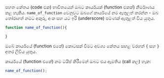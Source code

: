 පහත කේතය (code එක) භාවිතයෙන් ඔබට කාර්යයක් (function එකක්) නිර්මාණය කළ හැකිය. ` name_of_function ` වෙනුවට ඔබගේ කාර්යයේ නම ඇතුලත් කරන්න - ඔබ තෝරාගත් නමට අකුරු, අංක සහ යට ඉරි (underscore) පමණක් ඇතුළත් විය යුතුය.

```javascript
function name_of_function(){

}
```

ඔබේ කාර්යයේ (function එකේ) කොටසක් වීමට අවශ්‍ය කේතය සඟළ වරහන් `{` සහ `}` අතර ලිවිය යුතුය.

කාර්යයේ (function එකේ) නම ටයිප් කිරීමෙන් ඔබට එය ඇමතිය (call කල) හැක:

```javascript
name_of_function();
```